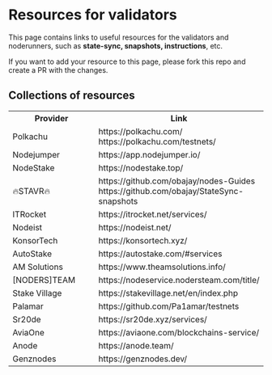 # Resources for validators

This page contains links to useful resources for the validators and noderunners, such as <b>state-sync, snapshots, instructions</b>, etc.

If you want to add your resource to this page, please fork this repo and create a PR with the changes.

## Collections of resources

<table width=99%>
    <tr>
        <th width=40%>Provider</th>
        <th width=60%>Link</th>
    </tr>
    <tr>
        <td>
            Polkachu
        </td>
         <td>
            https://polkachu.com/<br>
			https://polkachu.com/testnets/
        </td>
    </tr>
    <tr>
        <td>
            Nodejumper
        </td>
         <td>
            https://app.nodejumper.io/
        </td>
    </tr>
    <tr>
        <td>
            NodeStake
        </td>
         <td>
            https://nodestake.top/
        </td>
    </tr>
    <tr>
        <td>
            🔥STAVR🔥
        </td>
         <td>
            https://github.com/obajay/nodes-Guides<br>
			https://github.com/obajay/StateSync-snapshots
        </td>
    </tr>
    <tr>
        <td>
            ITRocket
        </td>
         <td>
            https://itrocket.net/services/
        </td>
    </tr>
    <tr>
        <td>
            Nodeist
        </td>
         <td>
            https://nodeist.net/
        </td>
    </tr>
    <tr>
        <td>
            KonsorTech
        </td>
         <td>
            https://konsortech.xyz/
        </td>
    </tr>
    <tr>
        <td>
            AutoStake
        </td>
         <td>
            https://autostake.com/#services
        </td>
    </tr>
    <tr>
        <td>
            AM Solutions
        </td>
         <td>
            https://www.theamsolutions.info/
        </td>
    </tr>
    <tr>
        <td>
            [NODERS]TEAM
        </td>
         <td>
            https://nodeservice.nodersteam.com/title/
        </td>
    </tr>
    <tr>
        <td>
            Stake Village
        </td>
         <td>
            https://stakevillage.net/en/index.php
        </td>
    </tr>
    <tr>
        <td>
            Palamar
        </td>
         <td>
            https://github.com/Pa1amar/testnets
        </td>
    </tr>
    <tr>
        <td>
            Sr20de
        </td>
         <td>
            https://sr20de.xyz/services/
        </td>
    </tr>
    <tr>
        <td>
            AviaOne
        </td>
         <td>
            https://aviaone.com/blockchains-service/
        </td>
    </tr>
    <tr>
        <td>
            Anode
        </td>
         <td>
            https://anode.team/
        </td>
    </tr>
    <tr>
        <td>
            Genznodes
        </td>
         <td>
            https://genznodes.dev/
        </td>
    </tr>
</table>
</table>


